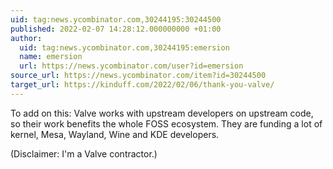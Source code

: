 ```yaml
---
uid: tag:news.ycombinator.com,30244195:30244500
published: 2022-02-07 14:28:12.000000000 +01:00
author:
  uid: tag:news.ycombinator.com,30244195:emersion
  name: emersion
  url: https://news.ycombinator.com/user?id=emersion
source_url: https://news.ycombinator.com/item?id=30244500
target_url: https://kinduff.com/2022/02/06/thank-you-valve/
---
```


To add on this: Valve works with upstream developers on upstream code, so their work benefits the whole FOSS ecosystem. They are funding a lot of kernel, Mesa, Wayland, Wine and KDE developers.

(Disclaimer: I'm a Valve contractor.)